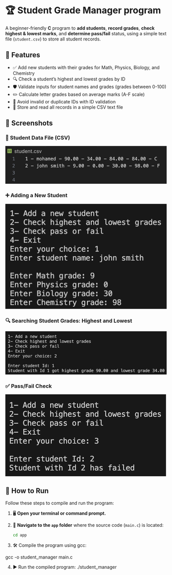 # 🏆 Student Grade Manager program

A beginner-friendly **C** program to **add students**, **record grades**, **check highest & lowest marks**, and **determine pass/fail** status, using a simple text file (`student.csv`) to store all student records.


## 🧠 Features

- ✅ Add new students with their grades for Math, Physics, Biology, and Chemistry  
- 🔍 Check a student’s highest and lowest grades by ID  
- 🛡️ Validate inputs for student names and grades (grades between 0-100)  
- ✏️ Calculate letter grades based on average marks (A-F scale)  
- 🎯 Avoid invalid or duplicate IDs with ID validation  
- 📁 Store and read all records in a simple CSV text file


## 📸 Screenshots

### 📂 Student Data File (CSV)  
![Student CSV](assets/grades_file.png)

### ➕ Adding a New Student  
![Add Student](assets/Adding.png)

### 🔍 Searching Student Grades: Highest and Lowest
![Grade Range](assets/Grade%20Range.png)

### ✅ Pass/Fail Check  
![Pass Fail](assets/Outcome.png)


## 🚀 How to Run

Follow these steps to compile and run the program:

1. 🖥️ **Open your terminal or command prompt.**

2. 📂 **Navigate to the `app` folder** where the source code (`main.c`) is located:

   ```bash
   cd app
   ```

3. 🛠️ Compile the program using gcc:

gcc -o student_manager main.c

4. ▶️ Run the compiled program:
./student_manager

